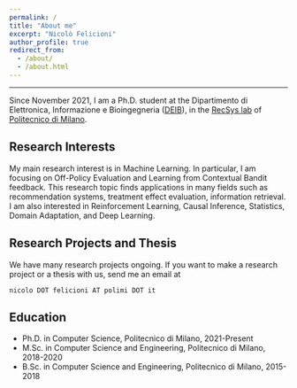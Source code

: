 ```yaml
---
permalink: /
title: "About me"
excerpt: "Nicolò Felicioni"
author_profile: true
redirect_from: 
  - /about/
  - /about.html
---
```

---
Since November 2021, I am a Ph.D. student at the Dipartimento di Elettronica, Informazione e Bioingegneria 
([DEIB](https://www.deib.polimi.it/)), in the [RecSys lab](https://recsys.deib.polimi.it/)
of [Politecnico di Milano](https://www.polimi.it/).


Research Interests
---
My main research interest is in Machine Learning. In particular, I am focusing on Off-Policy Evaluation and Learning from Contextual Bandit feedback.
This research topic finds applications in many fields such as recommendation systems, treatment effect evaluation, information retrieval. 
I am also interested in Reinforcement Learning, Causal Inference, Statistics, Domain Adaptation, and Deep Learning.


Research Projects and Thesis
---
We have many research projects ongoing. If you want to make a research project or a thesis with us, send me an email at

`nicolo DOT felicioni AT polimi DOT it`


Education
---
* Ph.D. in Computer Science, Politecnico di Milano, 2021-Present
* M.Sc. in Computer Science and Engineering, Politecnico di Milano, 2018-2020
* B.Sc. in Computer Science and Engineering, Politecnico di Milano, 2015-2018

